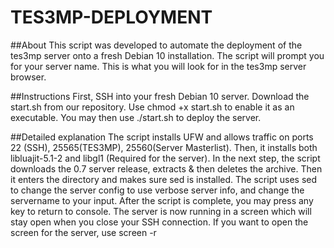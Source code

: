 # TES3MP-DEPLOYMENT
##About
This script was developed to automate the deployment of the tes3mp server onto a fresh Debian 10 installation. 
The script will prompt you for your server name. This is what you will look for in the tes3mp server browser.

##Instructions
First, SSH into your fresh Debian 10 server.
Download the start.sh from our repository. 
Use chmod +x start.sh to enable it as an executable.
You may then use ./start.sh to deploy the server.

##Detailed explanation
The script installs UFW and allows traffic on ports 22 (SSH), 25565(TES3MP), 25560(Server Masterlist).
Then, it installs both libluajit-5.1-2 and libgl1 (Required for the server).
In the next step, the script downloads the 0.7 server release, extracts & then deletes the archive. Then it enters the directory and makes sure sed is installed.
The script uses sed to change the server config to use verbose server info, and change the servername to your input.
After the script is complete, you may press any key to return to console. The server is now running in a screen which will stay open when you close your SSH connection. 
If you want to open the screen for the server, use screen -r
